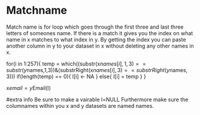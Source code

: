# Matchname
Match name is  for loop which goes through the first three and last three letters of someones name. 
If there is a match it gives you the index on what name in x matches to what index in y.
By getting the index you can paste another column in y to your dataset in x without deleting any other names in x.


for(i in 1:257){
  temp = which((substr(x$names[i],1,3)==substr(y$names,1,3))&(substrRight(x$names[i], 3) == substrRight(y$names, 3)))
  if(length(temp) == 0){
    l[i] <- NA
  } else{
    l[i] = temp 
  } 
}

x$email=y$Email(l)

#extra info
Be sure to make a vairable l=NULL
Furthermore make sure the columnames within you x and y datasets are named names. 


